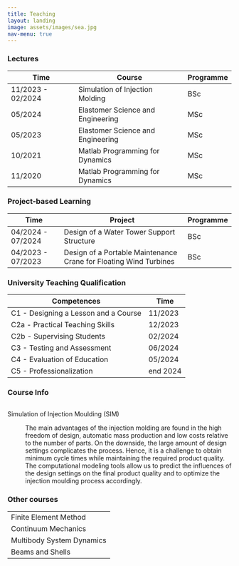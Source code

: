 ```yaml
---
title: Teaching
layout: landing
image: assets/images/sea.jpg
nav-menu: true
---
```


<!-- Main -->
<div id="main" class="alt">

<!-- One -->
<section id="one">
	<div class="inner">
		
<!-- Lecture -->
<h3 id="elements">Lectures</h3>
<div class="table-wrapper">
	<table>
		<thead>
			<tr>
				<th>Time</th>
				<th>Course</th>
				<th>Programme</th>
			</tr>
		</thead>
		<tbody>
			<tr>
				<td>11/2023 - 02/2024</td>
				<td>Simulation of Injection Molding</td>
				<td>BSc</td>
			</tr>
			<tr>
				<td>05/2024</td>
				<td>Elastomer Science and Engineering</td>
				<td>MSc</td>
			</tr>
			<tr>
				<td>05/2023</td>
				<td>Elastomer Science and Engineering</td>
				<td>MSc</td>
			</tr>
			<tr>
				<td>10/2021</td>
				<td>Matlab Programming for Dynamics</td>
				<td>MSc</td>
			</tr>
			<tr>
				<td>11/2020</td>
				<td>Matlab Programming for Dynamics</td>
				<td>MSc</td>
			</tr>
		</tbody>
	</table>
</div>

<!-- Tutoring -->
<h3 id="elements">Project-based Learning</h3>
<div class="table-wrapper">
	<table>
		<thead>
			<tr>
				<th>Time</th>
				<th>Project</th>
				<th>Programme</th>
			</tr>
		</thead>
		<tbody>
			<tr>
				<td>04/2024 - 07/2024</td>
				<td> Design of a Water Tower Support Structure</td>
				<td>BSc</td>
			</tr>
			<tr>
				<td>04/2023 - 07/2023</td>
				<td>Design of a Portable Maintenance Crane for Floating Wind Turbines</td>
				<td>BSc</td>
			</tr>
		</tbody>
	</table>
</div>

<!-- Tutoring -->
<h3 id="elements">University Teaching Qualification</h3>
<div class="table-wrapper">
	<table>
		<thead>
			<tr>
				<th>Competences</th>
				<th>Time</th>
			</tr>
		</thead>
		<tbody>
			<tr>
				<td> C1 - Designing a Lesson and a Course</td>
				<td>11/2023</td>
			</tr>
			<tr>
				<td> C2a - Practical Teaching Skills</td>
				<td>12/2023</td>
			</tr>
			<tr>
				<td> C2b - Supervising Students</td>
				<td>02/2024</td>
			</tr>
			<tr>
				<td> C3 - Testing and Assessment</td>
				<td>06/2024</td>
			</tr>
			<tr>
				<td> C4 - Evaluation of Education</td>
				<td>05/2024</td>
			</tr>
			<tr>
				<td> C5 - Professionalization</td>
				<td>end 2024</td>
			</tr>
		</tbody>
	</table>
</div>

<h3>Course Info</h3>
<!-- SIM -->
<div class="box">
<p><span class="image left"><img src="{% link assets/images/dustpan.png %}" alt="" /></span> 
<dl> 
	<dt>Simulation of Injection Moulding (SIM)</dt>
	<dd>
		<p>The main advantages of the injection molding are found in the high freedom of design, automatic mass production and low costs relative to the number of parts. On the downside, the large amount of design settings complicates the process. Hence, it is a challenge to obtain minimum cycle times while maintaining the required product quality. The computational modeling tools allow us to predict the influences of the design settings on the final product quality and to optimize the injection moulding process accordingly.</p>
	</dd>
</dl>
</p>
</div>

<h3 id="elements">Other courses</h3>
<div class="table-wrapper">
	<table>
		<tbody>
			<tr>
				<td>Finite Element Method</td>
			</tr>
			<tr>
				<td>Continuum Mechanics</td>
			</tr>
			<tr>
				<td>Multibody System Dynamics</td>
			</tr>
			<tr>
				<td>Beams and Shells</td>
			</tr>
		</tbody>
	</table>
</div>



</div>
</section>
